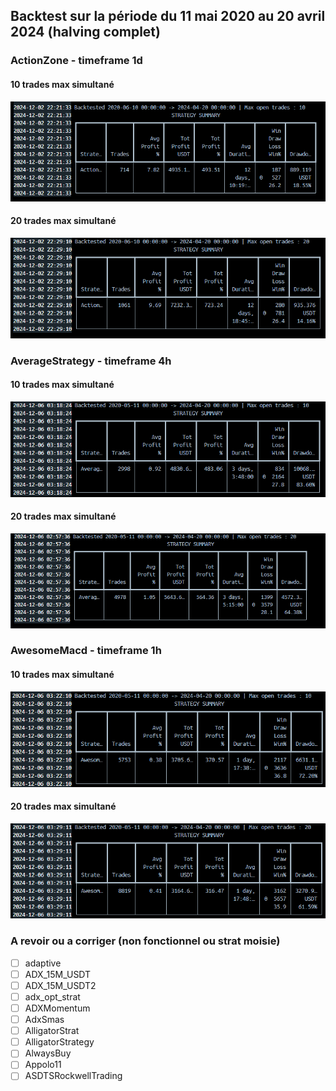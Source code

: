 ## Backtest sur la période du 11 mai 2020 au 20 avril 2024 (halving complet)
### ActionZone - timeframe 1d
#### 10 trades max simultané
![ActionZone](/img/ActionZone.png)
#### 20 trades max simultané
![ActionZone](/img/ActionZone2.png)

### AverageStrategy - timeframe 4h
#### 10 trades max simultané
![AverageStrategy](/img/AverageStrategy.png)
#### 20 trades max simultané
![AverageStrategy](/img/AverageStrategy2.png)

### AwesomeMacd - timeframe 1h
#### 10 trades max simultané
![AwesomeMacd](/img/AwesomeMacd.png)
#### 20 trades max simultané
![AwesomeMacd](/img/AwesomeMacd2.png)

### A revoir ou a corriger (non fonctionnel ou strat moisie)
- [ ] adaptive
- [ ] ADX_15M_USDT
- [ ] ADX_15M_USDT2
- [ ] adx_opt_strat
- [ ] ADXMomentum
- [ ] AdxSmas
- [ ] AlligatorStrat
- [ ] AlligatorStrategy
- [ ] AlwaysBuy
- [ ] Appolo11
- [ ] ASDTSRockwellTrading